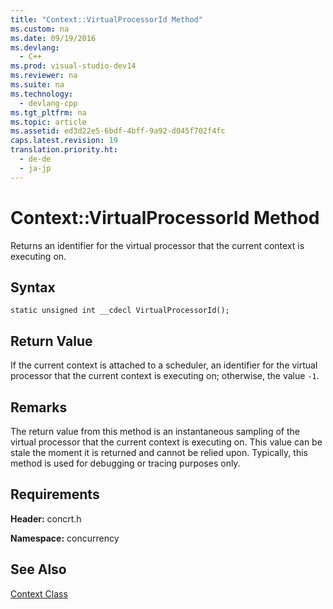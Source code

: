 ```yaml
---
title: "Context::VirtualProcessorId Method"
ms.custom: na
ms.date: 09/19/2016
ms.devlang: 
  - C++
ms.prod: visual-studio-dev14
ms.reviewer: na
ms.suite: na
ms.technology: 
  - devlang-cpp
ms.tgt_pltfrm: na
ms.topic: article
ms.assetid: ed3d22e5-6bdf-4bff-9a92-d045f702f4fc
caps.latest.revision: 19
translation.priority.ht: 
  - de-de
  - ja-jp
---
```

# Context::VirtualProcessorId Method
Returns an identifier for the virtual processor that the current context is executing on.  
  
## Syntax  
  
```  
static unsigned int __cdecl VirtualProcessorId();  
```  
  
## Return Value  
 If the current context is attached to a scheduler, an identifier for the virtual processor that the current context is executing on; otherwise, the value `-1`.  
  
## Remarks  
 The return value from this method is an instantaneous sampling of the virtual processor that the current context is executing on. This value can be stale the moment it is returned and cannot be relied upon. Typically, this method is used for debugging or tracing purposes only.  
  
## Requirements  
 **Header:** concrt.h  
  
 **Namespace:** concurrency  
  
## See Also  
 [Context Class](../vs140/Context-Class.md)